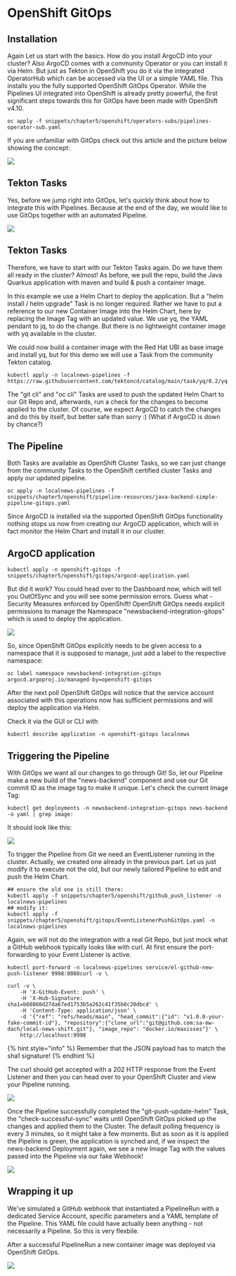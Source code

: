 # OpenShift GitOps

## Installation

Again Let us start with the basics. How do you install ArgoCD into your cluster? Also ArgoCD comes with a community Operator or you can install it via Helm. But just as Tekton in OpenShift you do it via the integrated OperatorHub which can be accessed via the UI or a simple YAML file. This installs you the fully supported OpenShift GitOps Operator. While the Pipelines UI integrated into OpenShift is already pretty powerful, the first significant steps towards this for GitOps have been made with OpenShift v4.10.

```
oc apply -f snippets/chapter5/openshift/operators-subs/pipelines-operator-sub.yaml
```

If you are unfamiliar with GitOps check out this article and the picture below showing the concept:

![](<../.gitbook/assets/image (2).png>)

## Tekton Tasks

Yes, before we jump right into GitOps, let's quickly think about how to integrate this with Pipelines. Because at the end of the day, we would like to use GitOps together with an automated Pipeline.

![](<../.gitbook/assets/image (3).png>)

## Tekton Tasks

Therefore, we have to start with our Tekton Tasks again. Do we have them all ready in the cluster? Almost! As before, we pull the repo, build the Java Quarkus application with maven and build & push a container image.

In this example we use a Helm Chart to deploy the application. But a "helm install / helm upgrade" Task is no longer required. Rather we have to put a reference to our new Container Image into the Helm Chart, here by replacing the Image Tag with an updated value. We use yq, the YAML pendant to jq, to do the change. But there is no lightweight container image with yq available in the cluster.&#x20;

We could now build a container image with the Red Hat UBI as base image and install yq, but for this demo we will use a Task from the community Tekton catalog.

```
kubectl apply -n localnews-pipelines -f https://raw.githubusercontent.com/tektoncd/catalog/main/task/yq/0.2/yq.yaml
```

The "git cli" and "oc cli" Tasks are used to push the updated Helm Chart to our Git Repo and, afterwards, run a check for the changes to become applied to the cluster. Of course, we expect ArgoCD to catch the changes and do this by itself, but better safe than sorry :) (What if ArgoCD is down by chance?)

## The Pipeline

Both Tasks are available as OpenShift Cluster Tasks, so we can just change from the community Tasks to the OpenShift certified cluster Tasks and apply our updated pipeline.

```
oc apply -n localnews-pipelines -f snippets/chapter5/openshift/pipeline-resources/java-backend-simple-pipeline-gitops.yaml
```

Since ArgoCD is installed via the supported OpenShift GitOps functionality nothing stops us now from creating our ArgoCD application, which will in fact monitor the Helm Chart and install it in our cluster.

## ArgoCD application

```
kubectl apply -n openshift-gitops -f snippets/chapter5/openshift/gitops/argocd-application.yaml
```

But did it work? You could head over to the Dashboard now, which will tell you OutOfSync and you will see some permission errors. Guess what - Security Measures enforced by OpenShift! OpenShift GitOps needs explicit permissions to manage the Namespace "newsbackend-integration-gitops" which is used to deploy the application.

![](<../.gitbook/assets/image (7).png>)

So, since OpenShift GitOps explicitly needs to be given access to a namespace that it is supposed to manage, just add a label to the respective namespace:

```
oc label namespace newsbackend-integration-gitops argocd.argoproj.io/managed-by=openshift-gitops
```

After the next poll OpenShift GitOps will notice that the service account associated with this operations now has sufficient permissions and will deploy the application via Helm.

Check it via the GUI or CLI with

```
kubectl describe application -n openshift-gitops localnews
```

## Triggering the Pipeline

With GitOps we want all our changes to go through Git! So, let our Pipeline make a new build of the "news-backend" component and use our Git commit ID as the image tag to make it unique. Let's check the current Image Tag:

```
kubectl get deployments -n newsbackend-integration-gitops news-backend -o yaml | grep image:
```

It should look like this:

![](<../.gitbook/assets/image (6).png>)

To trigger the Pipeline from Git we need an EventListener running in the cluster. Actually, we created one already in the previous part. Let us just modify it to execute not the old, but our newly tailored Pipeline to edit and push the Helm Chart.

```
## ensure the old one is still there:
kubectl apply -f snippets/chapter5/openshift/github_push_listener -n localnews-pipelines
## modify it:
kubectl apply -f snippets/chapter5/openshift/gitops/EventListenerPushGitOps.yaml -n localnews-pipelines
```

Again, we will not do the integration with a real Git Repo, but just mock what a GitHub webhook typically looks like with curl. At first ensure the port-forwarding to your Event Listener is active.

```
kubectl port-forward -n localnews-pipelines service/el-github-new-push-listener 9998:8080curl -v \
```

```
curl -v \
    -H 'X-GitHub-Event: push' \
    -H 'X-Hub-Signature: sha1=b60860d27da67ed1753b5a262c41f35b0c20dbcd' \
    -H 'Content-Type: application/json' \
    -d '{"ref": "refs/heads/main", "head_commit":{"id": "v1.0.0-your-fake-commit-id"}, "repository":{"clone_url":"git@github.com:sa-mw-dach/local-news-shift.git"}, "image_repo": "docker.io/maxisses"}' \
    http://localhost:9998
```

{% hint style="info" %}
Remember that the JSON payload has to match the sha1 signature!
{% endhint %}

The curl should get accepted with a 202 HTTP response from the Event Listener and then you can head over to your OpenShift Cluster and view your Pipeline running.

![](../.gitbook/assets/image.png)

Once the Pipeline successfully completed the "git-push-update-helm" Task, the "check-successful-sync" waits until OpenShift GitOps picked up the changes and applied them to the Cluster. The default polling frequency is every 3 minutes, so it might take a few moments. But as soon as it is applied the Pipeline is green, the application is synched and, if we inspect the news-backend Deployment again, we see a new Image Tag with the values passed into the Pipeline via our fake Webhook!

![](<../.gitbook/assets/image (1).png>)

## Wrapping it up

We've simulated a GitHub webhook that instantiated a PipelineRun with a dedicated Service Account, specific parameters and a YAML template of the Pipeline. This YAML file could have actually been anything - not necessarily a Pipeline. So this is very flexbile.

After a successful PipelineRun a new container image was deployed via OpenShift GitOps.

![](<../.gitbook/assets/image (5).png>)

